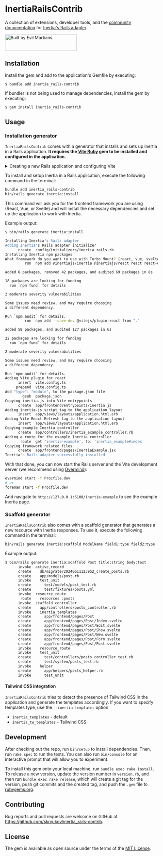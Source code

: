 # InertiaRailsContrib

A collection of extensions, developer tools, and the [community documentation](https://inertia-rails.netlify.app) for [Inertia's Rails adapter](https://github.com/inertiajs/inertia-rails).

<a href="https://evilmartians.com/?utm_source=inertia_rails-contrib&utm_campaign=project_page">
<img src="https://evilmartians.com/badges/sponsored-by-evil-martians.svg" alt="Built by Evil Martians" width="236" height="54">
</a>

## Installation

Install the gem and add to the application's Gemfile by executing:

    $ bundle add inertia_rails-contrib

If bundler is not being used to manage dependencies, install the gem by executing:

    $ gem install inertia_rails-contrib

## Usage

### Installation generator

`InertiaRailsContrib` comes with a generator that installs and sets up Inertia in a Rails application. **It requires the [Vite Ruby](https://vite-ruby.netlify.app) gem to be installed and configured in the application.**

<details>
<summary>Creating a new Rails application and configuring Vite</summary>

This is actually a simple process. First, create a new Rails application:
```bash
rails new myapp --skip-js
```

Next, install the Vite Ruby gem:

```bash
bundle add vite_ruby
bundle exec vite install
```

If you use macOS, you may need to edit the `config/vite.rb` file to add the following line:

```json
{
  "development": {
+ "host": "127.0.0.1",
  "autoBuild": true,
  "publicOutputDir": "vite-dev",
  "port": 3036
  }
}
```

That's it! Vite is now installed and configured in the Rails application. For more information, refer to the [Vite Ruby documentation](https://vite-ruby.netlify.app) and the [Vite-lizing Rails: get live reload and hot replacement with Vite Ruby](https://evilmartians.com/chronicles/vite-lizing-rails-get-live-reload-and-hot-replacement-with-vite-ruby) article.

The next step is to install Inertia!
</details>

To install and setup Inertia in a Rails application, execute the following command in the terminal:

```bash
bundle add inertia_rails-contrib
bin/rails generate inertia:install
```

This command will ask you for the frontend framework you are using (React, Vue, or Svelte) and will install the necessary dependencies and set up the application to work with Inertia.

Example output:

```bash
$ bin/rails generate inertia:install

Installing Inertia's Rails adapter
Adding Inertia's Rails adapter initializer
      create  config/initializers/inertia_rails.rb
Installing Inertia npm packages
What framework do you want to use with Turbo Mount? [react, vue, svelte] (react)
         run  npm add @inertiajs/inertia @inertiajs/react react react-dom from "."

added 6 packages, removed 42 packages, and audited 69 packages in 8s

18 packages are looking for funding
  run `npm fund` for details

2 moderate severity vulnerabilities

Some issues need review, and may require choosing
a different dependency.

Run `npm audit` for details.
         run  npm add --save-dev @vitejs/plugin-react from "."

added 58 packages, and audited 127 packages in 6s

22 packages are looking for funding
  run `npm fund` for details

2 moderate severity vulnerabilities

Some issues need review, and may require choosing
a different dependency.

Run `npm audit` for details.
Adding Vite plugin for react
      insert  vite.config.ts
     prepend  vite.config.ts
Add "type": "module", to the package.json file
        gsub  package.json
Copying inertia.js into Vite entrypoints
      create  app/frontend/entrypoints/inertia.js
Adding inertia.js script tag to the application layout
      insert  app/views/layouts/application.html.erb
Adding Vite React Refresh tag to the application layout
      insert  app/views/layouts/application.html.erb
Copying example Inertia controller
      create  app/controllers/inertia_example_controller.rb
Adding a route for the example Inertia controller
       route  get 'inertia-example', to: 'inertia_example#index'
Copying framework related files
      create  app/frontend/pages/InertiaExample.jsx
Inertia's Rails adapter successfully installed
```

With that done, you can now start the Rails server and the Vite development server (we recommend using [Overmind](https://github.com/DarthSim/overmind)):

```bash
overmind start -f Procfile.dev
# or
foreman start -f Procfile.dev
```

And navigate to `http://127.0.0.1:5100/inertia-example` to see the example Inertia page.

### Scaffold generator

`InertiaRailsContrib` also comes with a scaffold generator that generates a new resource with Inertia responses. To use it, execute the following command in the terminal:

```bash
bin/rails generate inertia:scaffold ModelName field1:type field2:type
```

Example output:

```bash
$ bin/rails generate inertia:scaffold Post title:string body:text
      invoke  active_record
      create    db/migrate/20240611123952_create_posts.rb
      create    app/models/post.rb
      invoke    test_unit
      create      test/models/post_test.rb
      create      test/fixtures/posts.yml
      invoke  resource_route
       route    resources :posts
      invoke  scaffold_controller
      create    app/controllers/posts_controller.rb
      invoke    inertia_templates
      create      app/frontend/pages/Post
      create      app/frontend/pages/Post/Index.svelte
      create      app/frontend/pages/Post/Edit.svelte
      create      app/frontend/pages/Post/Show.svelte
      create      app/frontend/pages/Post/New.svelte
      create      app/frontend/pages/Post/Form.svelte
      create      app/frontend/pages/Post/Post.svelte
      invoke    resource_route
      invoke    test_unit
      create      test/controllers/posts_controller_test.rb
      create      test/system/posts_test.rb
      invoke    helper
      create      app/helpers/posts_helper.rb
      invoke      test_unit
```

#### Tailwind CSS integration

`InertiaRailsContrib` tries to detect the presence of Tailwind CSS in the application and generate the templates accordingly. If you want to specify templates type, use the `--inertia-templates` option:

- `inertia_templates` - default
- `inertia_tw_templates` - Tailwind CSS

## Development

After checking out the repo, run `bin/setup` to install dependencies. Then, run `rake spec` to run the tests. You can also run `bin/console` for an interactive prompt that will allow you to experiment.

To install this gem onto your local machine, run `bundle exec rake install`. To release a new version, update the version number in `version.rb`, and then run `bundle exec rake release`, which will create a git tag for the version, push git commits and the created tag, and push the `.gem` file to [rubygems.org](https://rubygems.org).

## Contributing

Bug reports and pull requests are welcome on GitHub at https://github.com/skryukov/inertia_rails-contrib.

## License

The gem is available as open source under the terms of the [MIT License](https://opensource.org/licenses/MIT).
